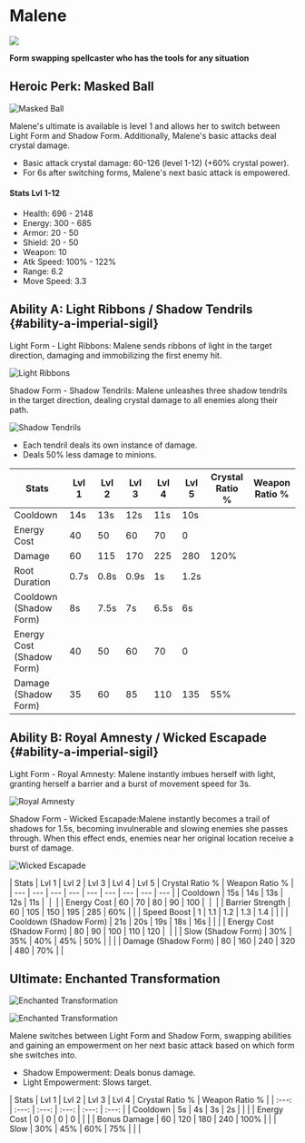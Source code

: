 # Malene

![](https://jd3sljkvzi-flywheel.netdna-ssl.com/wp-content/uploads/2018/04/Malene_Standard-1000x560.jpg)

**Form swapping spellcaster who has the tools for any situation**

## Heroic Perk: Masked Ball

![Masked Ball](https://jd3sljkvzi-flywheel.netdna-ssl.com/wp-content/uploads/2018/04/Malene_Perk.png)

Malene's ultimate is available is level 1 and allows her to switch between Light Form and Shadow Form. Additionally, Malene's basic attacks deal crystal damage.

* Basic attack crystal damage: 60-126 \(level 1-12\) \(+60% crystal power\).
* For 6s after switching forms, Malene's next basic attack is empowered.

#### Stats Lvl 1-12

* Health: 696 - 2148
* Energy: 300 - 685
* Armor: 20 - 50
* Shield: 20 - 50
* Weapon: 10
* Atk Speed: 100% - 122%
* Range: 6.2
* Move Speed: 3.3

## Ability A: Light Ribbons / Shadow Tendrils {#ability-a-imperial-sigil}

Light Form - Light Ribbons: Malene sends ribbons of light in the target direction, damaging and immobilizing the first enemy hit.

![Light Ribbons](https://jd3sljkvzi-flywheel.netdna-ssl.com/wp-content/uploads/2018/04/Malene_A1.png)

Shadow Form - Shadow Tendrils: Malene unleashes three shadow tendrils in the target direction, dealing crystal damage to all enemies along their path.

![Shadow Tendrils](https://jd3sljkvzi-flywheel.netdna-ssl.com/wp-content/uploads/2018/04/Malene_A2.png)

* Each tendril deals its own instance of damage.
* Deals 50% less damage to minions.

| Stats | Lvl 1 | Lvl 2 | Lvl 3 | Lvl 4 | Lvl 5 | Crystal Ratio % | Weapon Ratio % |
| --- | --- | --- | --- | --- | --- | --- | --- |
| Cooldown | 14s | 13s | 12s | 11s | 10s | ​ | ​ |
| Energy Cost | 40 | 50 | 60 | 70 | 0 | ​ | ​ |
| Damage | 60 | 115 | 170 | 225 | 280 | ​120% |  |
| Root Duration | 0.7s | 0.8s | 0.9s | 1s | 1.2s |  |  |
| Cooldown \(Shadow Form\) | 8s | 7.5s | ​7s | 6.5s | 6s |  |  |
| Energy Cost \(Shadow Form\) | 40 | 50 | 60 | 70 | 0 | ​ |  |
| Damage \(Shadow Form\) | 35 | 60 | 85 | 110 | ​135 | 55% |  |

## Ability B: Royal Amnesty / Wicked Escapade {#ability-a-imperial-sigil}

Light Form - Royal Amnesty: Malene instantly imbues herself with light, granting herself a barrier and a burst of movement speed for 3s.

![Royal Amnesty](https://jd3sljkvzi-flywheel.netdna-ssl.com/wp-content/uploads/2018/04/Malene_B1.png)

Shadow Form - Wicked Escapade:Malene instantly becomes a trail of shadows for 1.5s, becoming invulnerable and slowing enemies she passes through. When this effect ends, enemies near her original location receive a burst of damage.

![Wicked Escapade](https://jd3sljkvzi-flywheel.netdna-ssl.com/wp-content/uploads/2018/04/Malene_B2.png)

| Stats | Lvl 1 | Lvl 2 | Lvl 3 | Lvl 4 | Lvl 5 | Crystal Ratio % | Weapon Ratio % |
| --- | --- | --- | --- | --- | --- | --- | --- | --- |
| Cooldown | 15s | 14s | 13s | 12s | 11s | ​ | ​ |
| Energy Cost | 60 | 70 | 80 | 90 | 100 | ​ | ​ |
| Barrier Strength | 60 | 105 | 150 | 195 | 285 | ​60% |  |
| Speed Boost | 1 | 1.1 | 1.2 | 1.3 | 1.4 |  |  |
| Cooldown \(Shadow Form\) | 21s | 20s | ​19s | 18s | 16s |  |  |
| Energy Cost \(Shadow Form\) | 80 | 90 | 100 | 110 | 120 | ​ |  |
| Slow \(Shadow Form\) | 30% | 35% | 40% | 45% | 50% |  |  |
| Damage \(Shadow Form\) | 80 | 160 | 240 | 320 | ​480 | 70% |  |

## Ultimate: Enchanted Transformation

![Enchanted Transformation](https://jd3sljkvzi-flywheel.netdna-ssl.com/wp-content/uploads/2018/04/Malene_C2.png)

![Enchanted Transformation](https://jd3sljkvzi-flywheel.netdna-ssl.com/wp-content/uploads/2018/04/Malene_C1.png)

Malene switches between Light Form and Shadow Form, swapping abilities and gaining an empowerment on her next basic attack based on which form she switches into.

* Shadow Empowerment: Deals bonus damage.
* Light Empowerment: Slows target.

| Stats | Lvl 1 | Lvl 2 | Lvl 3 | Lvl 4 | Crystal Ratio % | Weapon Ratio % |
| :---: | :---: | :---: | :---: | :---: | :---: |
| Cooldown | 5s | 4s | 3s | 2s |  |  |
| Energy Cost | 0 | 0 | 0 | 0 |  |  |
| Bonus Damage | 60 | 120 | 180 | 240 | 100% |  |
| Slow | 30% | 45% | 60% | 75% |  |  |

